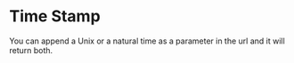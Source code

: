 Time Stamp
=========================

You can append a Unix or a natural time as a parameter in the url and it will return both.
